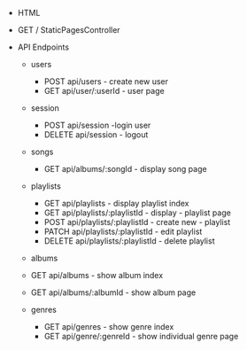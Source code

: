 - HTML
- GET / StaticPagesController

- API Endpoints
  - users
    - POST api/users - create new user
    - GET api/user/:userId  - user page
  - session
    - POST api/session  -login user
    - DELETE api/session - logout
  - songs
    - GET api/albums/:songId - display song page

  - playlists
    - GET api/playlists - display playlist index
    - GET api/playlists/:playlistId - display - playlist page
    - POST api/playlists/:playlistId - create new - playlist
    - PATCH api/playlists/:playlistId - edit playlist
    - DELETE api/playlists/:playlistId - delete playlist

  - albums
  - GET api/albums - show album index
  - GET api/albums/:albumId - show album page

  - genres
    - GET api/genres - show genre index
    - GET api/genre/:genreId - show individual genre page
